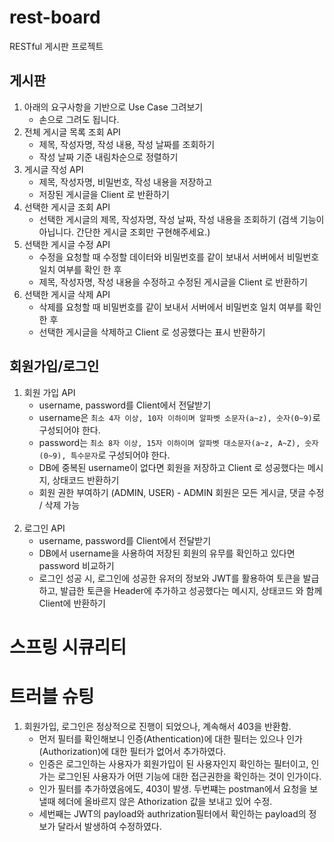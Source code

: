 # rest-board
RESTful 게시판 프로젝트
## 게시판 
1. 아래의 요구사항을 기반으로 Use Case 그려보기
    - 손으로 그려도 됩니다.
2. 전체 게시글 목록 조회 API
    - 제목, 작성자명, 작성 내용, 작성 날짜를 조회하기
    - 작성 날짜 기준 내림차순으로 정렬하기
3. 게시글 작성 API
    - 제목, 작성자명, 비밀번호, 작성 내용을 저장하고
    - 저장된 게시글을 Client 로 반환하기
4. 선택한 게시글 조회 API
    - 선택한 게시글의 제목, 작성자명, 작성 날짜, 작성 내용을 조회하기
      (검색 기능이 아닙니다. 간단한 게시글 조회만 구현해주세요.)
5. 선택한 게시글 수정 API
    - 수정을 요청할 때 수정할 데이터와 비밀번호를 같이 보내서 서버에서 비밀번호 일치 여부를 확인 한 후
    - 제목, 작성자명, 작성 내용을 수정하고 수정된 게시글을 Client 로 반환하기
6. 선택한 게시글 삭제 API
    - 삭제를 요청할 때 비밀번호를 같이 보내서 서버에서 비밀번호 일치 여부를 확인 한 후
    - 선택한 게시글을 삭제하고 Client 로 성공했다는 표시 반환하기
## 회원가입/로그인
1. 회원 가입 API
   - username, password를 Client에서 전달받기
   - username은  `최소 4자 이상, 10자 이하이며 알파벳 소문자(a~z), 숫자(0~9)`로 구성되어야 한다.
   - password는  `최소 8자 이상, 15자 이하이며 알파벳 대소문자(a~z, A~Z), 숫자(0~9), 특수문자`로 구성되어야 한다.
   - DB에 중복된 username이 없다면 회원을 저장하고 Client 로 성공했다는 메시지, 상태코드 반환하기
   - 회원 권한 부여하기 (ADMIN, USER) - ADMIN 회원은 모든 게시글, 댓글 수정 / 삭제 가능
   <br><br>
2. 로그인 API
   - username, password를 Client에서 전달받기
   - DB에서 username을 사용하여 저장된 회원의 유무를 확인하고 있다면 password 비교하기
   - 로그인 성공 시, 로그인에 성공한 유저의 정보와 JWT를 활용하여 토큰을 발급하고,
     발급한 토큰을 Header에 추가하고 성공했다는 메시지, 상태코드 와 함께 Client에 반환하기


# 스프링 시큐리티 


# 트러블 슈팅
1. 회원가입, 로그인은 정상적으로 진행이 되었으나, 계속해서 403을 반환함. 
   - 먼저 필터를 확인해보니 인증(Athentication)에 대한 필터는 있으나 인가(Authorization)에 대한 필터가 없어서 추가하였다. 
   - 인증은 로그인하는 사용자가 회원가입이 된 사용자인지 확인하는 필터이고, 인가는 로그인된 사용자가 어떤 기능에 대한 접근권한을 확인하는 것이 인가이다. 
   - 인가 필터를 추가하였음에도, 403이 발생. 두번쨰는 postman에서 요청을 보낼때 헤더에 올바르지 않은 Athorization 값을 보내고 있어 수정.
   - 세번째는 JWT의 payload와 authrization필터에서 확인하는 payload의 정보가 달라서 발생하여 수정하였다.